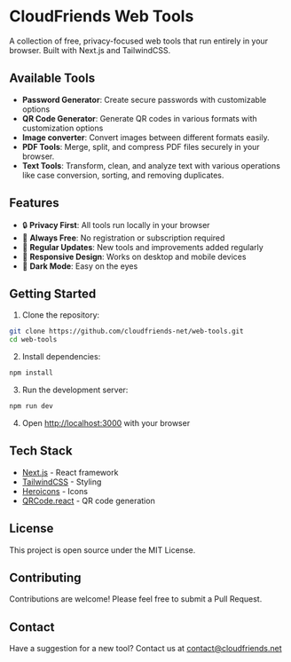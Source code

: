 # CloudFriends Web Tools

A collection of free, privacy-focused web tools that run entirely in your browser. Built with Next.js and TailwindCSS.

## Available Tools

- **Password Generator**: Create secure passwords with customizable options
- **QR Code Generator**: Generate QR codes in various formats with customization options
- **Image converter**: Convert images between different formats easily.
- **PDF Tools**: Merge, split, and compress PDF files securely in your browser.
- **Text Tools**: Transform, clean, and analyze text with various operations like case conversion, sorting, and removing duplicates.

## Features

- 🔒 **Privacy First**: All tools run locally in your browser
- 💫 **Always Free**: No registration or subscription required
- 🔄 **Regular Updates**: New tools and improvements added regularly
- 📱 **Responsive Design**: Works on desktop and mobile devices
- 🎨 **Dark Mode**: Easy on the eyes

## Getting Started

1. Clone the repository:
```bash
git clone https://github.com/cloudfriends-net/web-tools.git
cd web-tools
```

2. Install dependencies:
```bash
npm install
```

3. Run the development server:
```bash
npm run dev
```

4. Open [http://localhost:3000](http://localhost:3000) with your browser

## Tech Stack

- [Next.js](https://nextjs.org) - React framework
- [TailwindCSS](https://tailwindcss.com) - Styling
- [Heroicons](https://heroicons.com) - Icons
- [QRCode.react](https://npmjs.com/package/qrcode.react) - QR code generation

## License

This project is open source under the MIT License.

## Contributing

Contributions are welcome! Please feel free to submit a Pull Request.

## Contact

Have a suggestion for a new tool? Contact us at contact@cloudfriends.net
